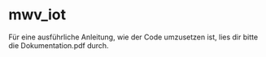 # mwv_iot
Für eine ausführliche Anleitung, wie der Code umzusetzen ist, lies dir bitte die Dokumentation.pdf durch.
